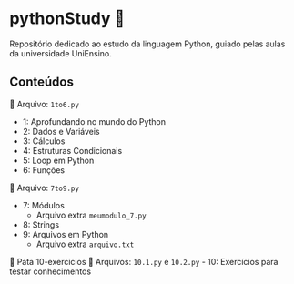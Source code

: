 
# pythonStudy 🐍
Repositório dedicado ao estudo da linguagem Python, guiado pelas aulas da universidade UniEnsino.

## Conteúdos

📄 Arquivo: `1to6.py`
- 1: Aprofundando no mundo do Python
- 2: Dados e Variáveis
- 3: Cálculos
- 4: Estruturas Condicionais
- 5: Loop em Python
- 6: Funções

📄 Arquivo: `7to9.py`
- 7: Módulos
	- Arquivo extra `meumodulo_7.py`
- 8: Strings
- 9: Arquivos em Python
	- Arquivo extra `arquivo.txt`

📁 Pata 10-exercicios
	📄 Arquivos: `10.1.py` e `10.2.py`
	- 10: Exercícios para testar conhecimentos